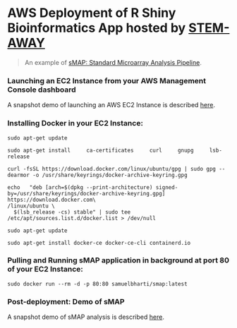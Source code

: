# AWS Deployment of R Shiny Bioinformatics App hosted by [STEM-AWAY](https://stemaway.com/)
> An example of [sMAP: Standard Microarray Analysis Pipeline](https://github.com/BI-STEM-Away/sMAP).

### Launching an EC2 Instance from your AWS Management Console dashboard

A snapshot demo of launching an AWS EC2 Instance is described [here](AWS_EC2_launch_and_connect.pdf).



### Installing Docker in your EC2 Instance:

```Shell
sudo apt-get update
```

```Shell
sudo apt-get install     ca-certificates     curl     gnupg     lsb-release
```

```Shell
curl -fsSL https://download.docker.com/linux/ubuntu/gpg | sudo gpg --dearmor -o /usr/share/keyrings/docker-archive-keyring.gpg
```

```Shell
echo   "deb [arch=$(dpkg --print-architecture) signed-by=/usr/share/keyrings/docker-archive-keyring.gpg] https://download.docker.com\
/linux/ubuntu \
  $(lsb_release -cs) stable" | sudo tee /etc/apt/sources.list.d/docker.list > /dev/null
```

```Shell
sudo apt-get update
```

```Shell
sudo apt-get install docker-ce docker-ce-cli containerd.io
```


### Pulling and Running sMAP application in background at port 80 of your EC2 Instance:

```Shell
sudo docker run --rm -d -p 80:80 samuelbharti/smap:latest
```


### Post-deployment: Demo of sMAP

A snapshot demo of sMAP analysis is described [here](sMAP_demo.pdf).
